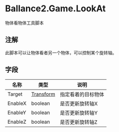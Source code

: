 ﻿# Ballance2.Game.LookAt 
物体看物体工具脚本

## 注解

此脚本可以让物体看者另一个物体，可以控制某个旋转轴。

## 字段

|名称|类型|说明|
|---|---|---|
|Target|[Transform](https://docs.unity3d.com/ScriptReference/Transform.html) |指定看着的目标物体|
|EnableX|boolean |是否更新旋转轴X|
|EnableY|boolean |是否更新旋转轴Y|
|EnableZ|boolean |是否更新旋转轴Z|

